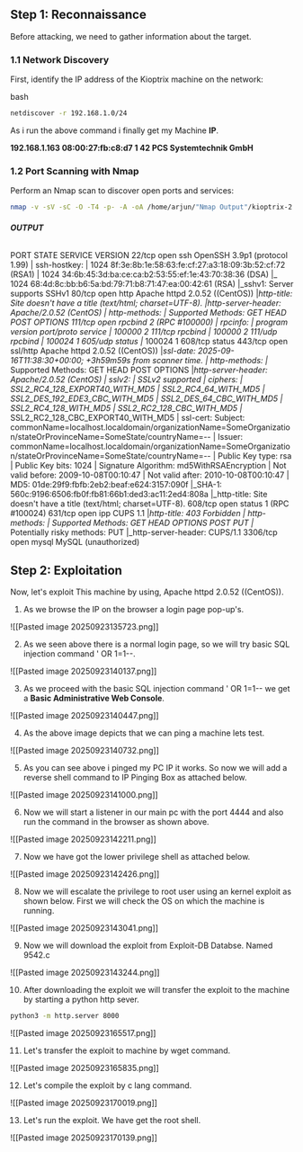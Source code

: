 
## **Step 1: Reconnaissance**

Before attacking, we need to gather information about the target.

### **1.1 Network Discovery**

First, identify the IP address of the Kioptrix machine on the network:

bash

```bash
netdiscover -r 192.168.1.0/24
```

As i run the above command i finally get my Machine **IP**.

**192.168.1.163   08:00:27:fb:c8:d7      1      42  PCS Systemtechnik GmbH**

### **1.2 Port Scanning with Nmap**

Perform an Nmap scan to discover open ports and services:

```bash
nmap -v -sV -sC -O -T4 -p- -A -oA /home/arjun/"Nmap Output"/kioptrix-2 192.168.1.104
```

###### **OUTPUT**

PORT     STATE SERVICE  VERSION
22/tcp   open  ssh      OpenSSH 3.9p1 (protocol 1.99)
| ssh-hostkey: 
|   1024 8f:3e:8b:1e:58:63:fe:cf:27:a3:18:09:3b:52:cf:72 (RSA1)
|   1024 34:6b:45:3d:ba:ce:ca:b2:53:55:ef:1e:43:70:38:36 (DSA)
|_  1024 68:4d:8c:bb:b6:5a:bd:79:71:b8:71:47:ea:00:42:61 (RSA)
|_sshv1: Server supports SSHv1
80/tcp   open  http     Apache httpd 2.0.52 ((CentOS))
|_http-title: Site doesn't have a title (text/html; charset=UTF-8).
|_http-server-header: Apache/2.0.52 (CentOS)
| http-methods: 
|_  Supported Methods: GET HEAD POST OPTIONS
111/tcp  open  rpcbind  2 (RPC #100000)
| rpcinfo: 
|   program version    port/proto  service
|   100000  2            111/tcp   rpcbind
|   100000  2            111/udp   rpcbind
|   100024  1            605/udp   status
|_  100024  1            608/tcp   status
443/tcp  open  ssl/http Apache httpd 2.0.52 ((CentOS))
|_ssl-date: 2025-09-16T11:38:30+00:00; +3h59m59s from scanner time.
| http-methods: 
|_  Supported Methods: GET HEAD POST OPTIONS
|_http-server-header: Apache/2.0.52 (CentOS)
| sslv2: 
|   SSLv2 supported
|   ciphers: 
|     SSL2_RC4_128_EXPORT40_WITH_MD5
|     SSL2_RC4_64_WITH_MD5
|     SSL2_DES_192_EDE3_CBC_WITH_MD5
|     SSL2_DES_64_CBC_WITH_MD5
|     SSL2_RC4_128_WITH_MD5
|     SSL2_RC2_128_CBC_WITH_MD5
|_    SSL2_RC2_128_CBC_EXPORT40_WITH_MD5
| ssl-cert: Subject: commonName=localhost.localdomain/organizationName=SomeOrganization/stateOrProvinceName=SomeState/countryName=--
| Issuer: commonName=localhost.localdomain/organizationName=SomeOrganization/stateOrProvinceName=SomeState/countryName=--
| Public Key type: rsa
| Public Key bits: 1024
| Signature Algorithm: md5WithRSAEncryption
| Not valid before: 2009-10-08T00:10:47
| Not valid after:  2010-10-08T00:10:47
| MD5:   01de:29f9:fbfb:2eb2:beaf:e624:3157:090f
|_SHA-1: 560c:9196:6506:fb0f:fb81:66b1:ded3:ac11:2ed4:808a
|_http-title: Site doesn't have a title (text/html; charset=UTF-8).
608/tcp  open  status   1 (RPC #100024)
631/tcp  open  ipp      CUPS 1.1
|_http-title: 403 Forbidden
| http-methods: 
|   Supported Methods: GET HEAD OPTIONS POST PUT
|_  Potentially risky methods: PUT
|_http-server-header: CUPS/1.1
3306/tcp open  mysql    MySQL (unauthorized)

## **Step 2: Exploitation**

Now, let's exploit This machine by using, Apache httpd 2.0.52 ((CentOS)).

1. As we browse the IP on the browser a login page pop-up's.

![[Pasted image 20250923135723.png]]

2.  As we seen above there is a normal login page, so we will try basic SQL injection command       ' OR 1=1--.

![[Pasted image 20250923140137.png]]

3.  As we proceed with the basic SQL injection command ' OR 1=1-- we get a **Basic Administrative Web Console**.

![[Pasted image 20250923140447.png]]

4. As the above image depicts that we  can ping a machine lets test.

![[Pasted image 20250923140732.png]]

5. As you can see above i pinged my PC IP it works. So now we will add a reverse shell command to IP Pinging Box as attached below.

![[Pasted image 20250923141000.png]]

6.  Now we will start a listener in our main pc with the port 4444 and also run the command  in the browser as shown above.

![[Pasted image 20250923142211.png]]

7. Now  we have got the lower privilege shell as attached below.

![[Pasted image 20250923142426.png]]

8. Now we will escalate the privilege to root user using an kernel exploit as shown below. First we will check the OS on which the machine is running.

![[Pasted image 20250923143041.png]]

9. Now we will download the exploit from Exploit-DB Databse. Named 9542.c

![[Pasted image 20250923143244.png]]

10.  After downloading the  exploit we will transfer the exploit to the machine by starting a python http sever.

```bash
python3 -m http.server 8000
```

![[Pasted image 20250923165517.png]]

11. Let's transfer the exploit to machine by wget command.

![[Pasted image 20250923165835.png]]

12. Let's compile the exploit by c  lang command.

![[Pasted image 20250923170019.png]]

13. Let's run the  exploit. We have get the  root shell.

![[Pasted image 20250923170139.png]]





